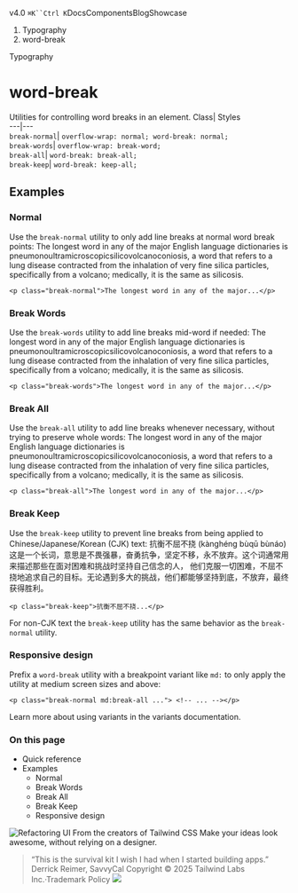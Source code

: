 v4.0
`⌘K``Ctrl K`DocsComponentsBlogShowcase
  1. Typography
  2. word-break


Typography
# word-break
Utilities for controlling word breaks in an element.
Class| Styles  
---|---  
`break-normal`| `overflow-wrap: normal; word-break: normal;`  
`break-words`| `overflow-wrap: break-word;`  
`break-all`| `word-break: break-all;`  
`break-keep`| `word-break: keep-all;`  
## Examples
### Normal
Use the `break-normal` utility to only add line breaks at normal word break points:
The longest word in any of the major English language dictionaries is pneumonoultramicroscopicsilicovolcanoconiosis, a word that refers to a lung disease contracted from the inhalation of very fine silica particles, specifically from a volcano; medically, it is the same as silicosis.
```
<p class="break-normal">The longest word in any of the major...</p>
```

### Break Words
Use the `break-words` utility to add line breaks mid-word if needed:
The longest word in any of the major English language dictionaries is pneumonoultramicroscopicsilicovolcanoconiosis, a word that refers to a lung disease contracted from the inhalation of very fine silica particles, specifically from a volcano; medically, it is the same as silicosis.
```
<p class="break-words">The longest word in any of the major...</p>
```

### Break All
Use the `break-all` utility to add line breaks whenever necessary, without trying to preserve whole words:
The longest word in any of the major English language dictionaries is pneumonoultramicroscopicsilicovolcanoconiosis, a word that refers to a lung disease contracted from the inhalation of very fine silica particles, specifically from a volcano; medically, it is the same as silicosis.
```
<p class="break-all">The longest word in any of the major...</p>
```

### Break Keep
Use the `break-keep` utility to prevent line breaks from being applied to Chinese/Japanese/Korean (CJK) text:
抗衡不屈不挠 (kànghéng bùqū bùnáo) 这是一个长词，意思是不畏强暴，奋勇抗争，坚定不移，永不放弃。这个词通常用来描述那些在面对困难和挑战时坚持自己信念的人， 他们克服一切困难，不屈不挠地追求自己的目标。无论遇到多大的挑战，他们都能够坚持到底，不放弃，最终获得胜利。
```
<p class="break-keep">抗衡不屈不挠...</p>
```

For non-CJK text the `break-keep` utility has the same behavior as the `break-normal` utility.
### Responsive design
Prefix a `word-break` utility with a breakpoint variant like `md:` to only apply the utility at medium screen sizes and above:
```
<p class="break-normal md:break-all ..."> <!-- ... --></p>
```

Learn more about using variants in the variants documentation.
### On this page
  * Quick reference
  * Examples
    * Normal
    * Break Words
    * Break All
    * Break Keep
    * Responsive design


![Refactoring UI](https://tailwindcss.com/_next/image?url=%2F_next%2Fstatic%2Fmedia%2Fbook-promo.27d91093.png&w=256&q=75)
From the creators of Tailwind CSS
Make your ideas look awesome, without relying on a designer.
> “This is the survival kit I wish I had when I started building apps.”
> Derrick Reimer, SavvyCal
Copyright © 2025 Tailwind Labs Inc.·Trademark Policy
![](https://cdn.usefathom.com/?h=https%3A%2F%2Ftailwindcss.com&p=%2Fdocs%2Fword-break&r=&sid=PMFMDJGK&qs=%7B%7D&cid=97323326)
